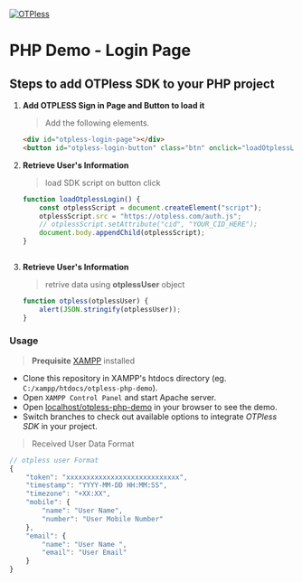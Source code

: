 [![OTPless](https://d1j61bbz9a40n6.cloudfront.net/website/home/v4/logo/white_logo.svg)](https://otpless.com/platforms/javascript)

# PHP Demo - Login Page

## Steps to add OTPless SDK to your PHP project

1. **Add OTPLESS Sign in Page and Button to load it**

    > Add the following elements.

    ```html
    <div id="otpless-login-page"></div>
    <button id="otpless-login-button" class="btn" onclick="loadOtplessLogin()">Get Started</button>
    ```

2. **Retrieve User's Information**
    > load SDK script on button click

    ```js
    function loadOtplessLogin() {
        const otplessScript = document.createElement("script");
        otplessScript.src = "https://otpless.com/auth.js";
        // otplessScript.setAttribute("cid", "YOUR_CID_HERE");
        document.body.appendChild(otplessScript);
    }
        
    ```
3. **Retrieve User's Information**
    > retrive data using **otplessUser** object

    ```js
    function otpless(otplessUser) {
        alert(JSON.stringify(otplessUser));
    }
    ```

### Usage

> **Prequisite** [XAMPP](https://xammp.com) installed

- Clone this repository in XAMPP's htdocs directory (eg. `C:/xampp/htdocs/otpless-php-demo`).
- Open `XAMPP Control Panel` and start Apache server.
- Open [localhost/otpless-php-demo](http://localhost/otpless-php-demo/) in your browser to see the demo.
- Switch branches to check out available options to integrate *OTPless SDK* in your project.

> Received User Data Format

```js
// otpless user Format
{
    "token": "xxxxxxxxxxxxxxxxxxxxxxxxxxxx",
    "timestamp": "YYYY-MM-DD HH:MM:SS",
    "timezone": "+XX:XX",
    "mobile": {
        "name": "User Name",
        "number": "User Mobile Number"
    },
    "email": {
        "name": "User Name ",
        "email": "User Email"
    }
}
```
